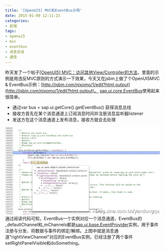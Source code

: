 ```yaml
---
title: '[OpenUI5] MVC和EventBus示例'
date: 2015-01-09 12:11:23
categories: 
- 前端
tags: 
- openui5
- mvc
- eventbus
- 消息总线
- 通信
---
```

昨天发了一个帖子[[OpenUI5] MVC：访问其他View/Controller的方法](/post/openui5_mvc：访问其他view或controller的方法)，里面的示例是用违反MVC原则的方式演示一下效果，今天又在jsbin上做了个OpenUI5MVC & EventBus示例：[http://jsbin.com/nixomo/1/edit?html,output](http://jsbin.com/nixomo/1/edit?html,output)。
[sap.ui.core.EventBus](https://openui5.hana.ondemand.com/docs/api/symbols/sap.ui.core.EventBus.html)使用起来很简单。

- 通过var bus = sap.ui.getCore().getEventBus() 获得消息总线
- 接收方首先在某个消息通道上订阅消息时间并注册消息监听器listener
- 发送方在这个消息通道上发布消息，接收方就会去处理

![[OpenUI5] MVC和EventBus示例](/images/2015/1/0026uWfMgy6P2x0uJs874.jpg)
通过阅读代码可知，EventBus一个实例对应一个消息通道，EventBus的_defaultChannel和_mChannels都是[sap.ui.base.EventProvider](https://openui5.hana.ondemand.com/docs/api/symbols/sap.ui.base.EventProvider.html)实例，用于事件注册与分发、将数据与事件的绑定/解绑。上图中就是消息通道"rightViewChannel"对应的EventBus实例，已经注册了两个事件setRightPanelVisible和doSomething。
